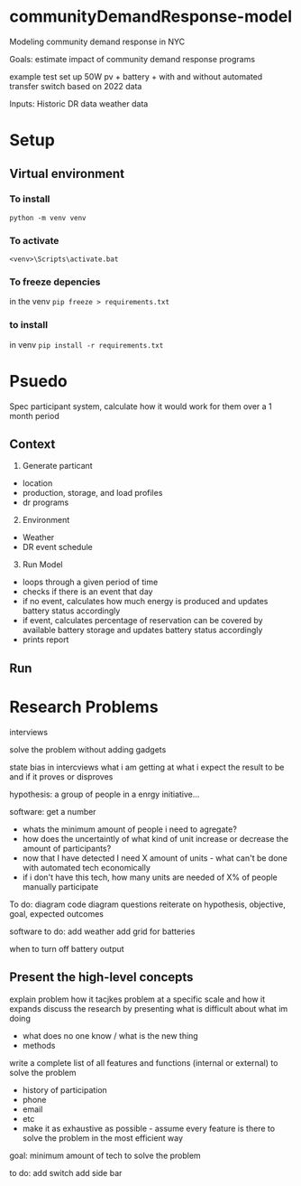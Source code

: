 # communityDemandResponse-model

Modeling community demand response in NYC

Goals:
estimate impact of community demand response programs

example test set up
50W pv + battery + with and without automated transfer switch based on 2022 data

Inputs:
Historic DR data
weather data


# Setup

##  Virtual environment

### To install
`python -m venv venv`

### To activate

`<venv>\Scripts\activate.bat`

### To freeze depencies

in the venv
`pip freeze > requirements.txt`

### to install

in venv
`pip install -r requirements.txt`

# Psuedo

Spec participant system, calculate how it would work for them over a 1 month period

## Context

1) Generate particant
* location
* production, storage, and load profiles
* dr programs

2) Environment
* Weather
* DR event schedule

3) Run Model
* loops through a given period of time
* checks if there is an event that day
* if no event, calculates how much energy is produced and updates battery status accordingly
* if event, calculates percentage of reservation can be covered by available battery storage and updates battery status accordingly
* prints report


## Run

# Research Problems

interviews

solve the problem without adding gadgets

state bias in intercviews
what i am getting at
what i expect the result to be
and if it proves or disproves

hypothesis: a group of people in a enrgy initiative...

software:
get a number
* whats the minimum amount of people i need to agregate?
* how does the uncertaintly of what kind of unit increase or decrease the amount of participants?
* now that I have detected I need X amount of units - what can't be done with automated tech economically
* if i don't have this tech, how many units are needed of X% of people manually participate

To do:
diagram code
diagram questions
reiterate on hypothesis, objective, goal, expected outcomes

software to do:
add weather
add grid for batteries

when to turn off battery output

## Present the high-level concepts

explain problem
how it tacjkes problem at a specific scale and how it expands
discuss the research by presenting what is difficult about what im doing
* what does no one know / what is the new thing
* methods

write a complete list of all features and functions (internal or external) to solve the problem
* history of participation
* phone
* email
* etc
* make it as exhaustive as possible - assume every feature is there to solve the problem in the most efficient way


goal: minimum amount of tech to solve the problem





to do:
add switch
add side bar
